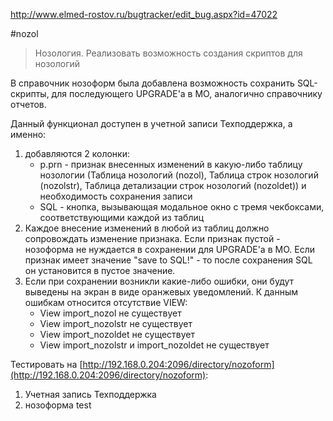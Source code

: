 http://www.elmed-rostov.ru/bugtracker/edit_bug.aspx?id=47022

#nozol

>	Нозология. Реализовать возможность создания скриптов для нозологий

В справочник нозоформ была добавлена возможность сохранить SQL-скрипты, для последующего UPGRADE'а в МО, аналогично справочнику отчетов.

Данный функционал доступен в учетной записи Техподдержка, а именно:

1. добавляются 2 колонки:
    - p.prn - признак внесенных изменений в какую-либо таблицу нозологии (Таблица нозологий (nozol), Таблица строк нозологий (nozolstr), Таблица детализации строк нозологий (nozoldet)) и необходимость сохранения записи 
    - SQL - кнопка, вызывающая модальное окно с тремя чекбоксами, соответствующими каждой из таблиц
2. Каждое внесение изменений в любой из таблиц должно сопровождать изменение признака. Если признак пустой - нозоформа не нуждается в сохранении для UPGRADE'а в МО. Если признак имеет значение "save to SQL!" - то после сохранения SQL он установится в пустое значение.
3. Если при сохранении возникли какие-либо ошибки, они будут выведены на экран в виде оранжевых уведомлений. К данным ошибкам относится отсутствие VIEW:
    - View import_nozol не существует
    - View import_nozolstr не существует
    - View import_nozoldet не существует
    - View import_nozolstr и import_nozoldet не существует

Тестировать на [http://192.168.0.204:2096/directory/nozoform](http://192.168.0.204:2096/directory/nozoform):

1. Учетная запись Техподдержка
2. нозоформа test
